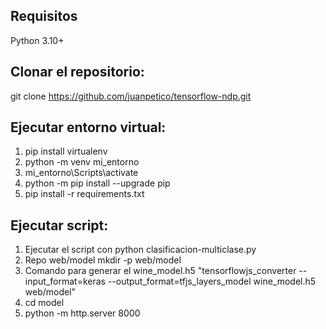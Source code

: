 ## Requisitos
Python 3.10+

## Clonar el repositorio:
   git clone https://github.com/juanpetico/tensorflow-ndp.git

## Ejecutar entorno virtual: 

1. pip install virtualenv
2. python -m venv mi_entorno 
3. mi_entorno\Scripts\activate
4. python -m pip install --upgrade pip
6. pip install -r requirements.txt

## Ejecutar script:

1. Ejecutar el script con python clasificacion-multiclase.py
2. Repo web/model 
    mkdir -p web/model
3. Comando para generar el wine_model.h5
    "tensorflowjs_converter --input_format=keras --output_format=tfjs_layers_model wine_model.h5 web/model"
4. cd model
5. python -m http.server 8000